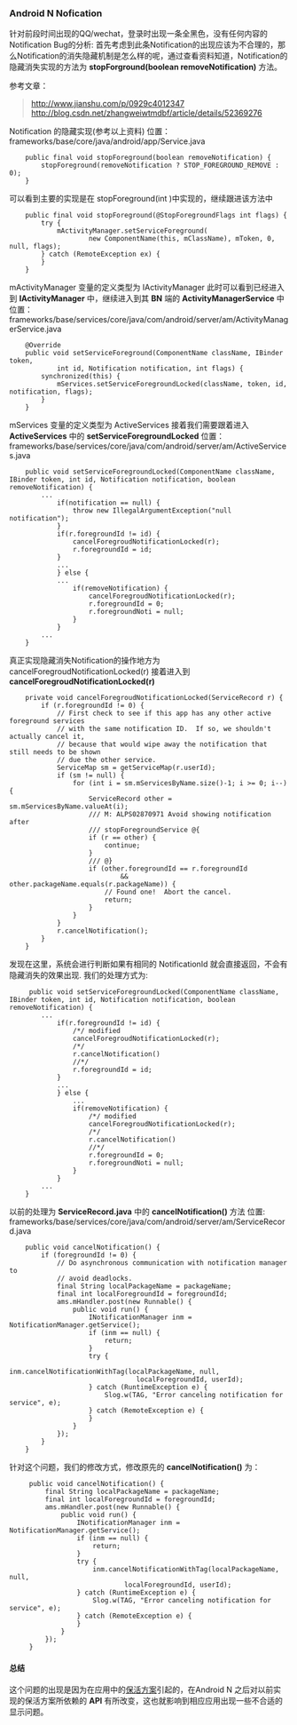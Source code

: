 ### Android N Nofication

针对前段时间出现的QQ/wechat，登录时出现一条全黑色，没有任何内容的Notification Bug的分析:
首先考虑到此条Notification的出现应该为不合理的，那么Notification的消失隐藏机制是怎么样的呢，通过查看资料知道，Notification的隐藏消失实现的方法为 **stopForground(boolean removeNotification)** 方法。


参考文章：

>http://www.jianshu.com/p/0929c4012347
>http://blog.csdn.net/zhangweiwtmdbf/article/details/52369276

Notification 的隐藏实现(参考以上资料)
位置：frameworks/base/core/java/android/app/Service.java

```
    public final void stopForeground(boolean removeNotification) {
        stopForeground(removeNotification ? STOP_FOREGROUND_REMOVE : 0);
    }
```

可以看到主要的实现是在 stopForeground(int )中实现的，继续跟进该方法中

```
    public final void stopForeground(@StopForegroundFlags int flags) {
        try {
            mActivityManager.setServiceForeground(
                    new ComponentName(this, mClassName), mToken, 0, null, flags);
        } catch (RemoteException ex) {
        }
    }
```

mActivityManager 变量的定义类型为 IActivityManager
此时可以看到已经进入到 **IActivityManager** 中，继续进入到其 **BN** 端的 **ActivityManagerService** 中
位置：frameworks/base/services/core/java/com/android/server/am/ActivityManagerService.java

```
    @Override
    public void setServiceForeground(ComponentName className, IBinder token,
            int id, Notification notification, int flags) {
        synchronized(this) {
            mServices.setServiceForegroundLocked(className, token, id, notification, flags);
        }
    }
```

mServices 变量的定义类型为 ActiveServices
接着我们需要跟着进入 **ActiveServices** 中的 **setServiceForegroundLocked**
位置：frameworks/base/services/core/java/com/android/server/am/ActiveServices.java

```
    public void setServiceForegroundLocked(ComponentName className, IBinder token, int id, Notification notification, boolean removeNotification) {
        ...
            if(notification == null) {
                throw new IllegalArgumentException("null notification");
            }
            if(r.foregroundId != id) {
                cancelForegroudNotificationLocked(r);
                r.foregroundId = id;
            }
            ...
            } else {
            ...
                if(removeNotification) {
                    cancelForegroudNotificationLocked(r);
                    r.foregroundId = 0;
                    r.foregroundNoti = null;
                }
            }
        ...
    }
```

真正实现隐藏消失Notification的操作地方为 cancelForegroudNotificationLocked(r)
接着进入到 **cancelForegroudNotificationLocked(r)**

```
    private void cancelForegroudNotificationLocked(ServiceRecord r) {
        if (r.foregroundId != 0) {
            // First check to see if this app has any other active foreground services
            // with the same notification ID.  If so, we shouldn't actually cancel it,
            // because that would wipe away the notification that still needs to be shown
            // due the other service.
            ServiceMap sm = getServiceMap(r.userId);
            if (sm != null) {
                for (int i = sm.mServicesByName.size()-1; i >= 0; i--) {
                    ServiceRecord other = sm.mServicesByName.valueAt(i);
                    /// M: ALPS02870971 Avoid showing notification after
                    /// stopForegroundService @{
                    if (r == other) {
                        continue;
                    }
                    /// @}
                    if (other.foregroundId == r.foregroundId
                            && other.packageName.equals(r.packageName)) {
                        // Found one!  Abort the cancel.
                        return;
                    }
                }
            }
            r.cancelNotification();
        }
    }
```

发现在这里，系统会进行判断如果有相同的 NotificationId 就会直接返回，不会有隐藏消失的效果出现.
我们的处理方式为:

```
     public void setServiceForegroundLocked(ComponentName className, IBinder token, int id, Notification notification, boolean removeNotification) {
        ...
            if(r.foregroundId != id) {
                /*/ modified
                cancelForegroudNotificationLocked(r);
                /*/
                r.cancelNotification()
                //*/
                r.foregroundId = id;
            }
            ...
            } else {
                ...
                if(removeNotification) {
                    /*/ modified
                    cancelForegroudNotificationLocked(r);
                    /*/
                    r.cancelNotification()
                    //*/
                    r.foregroundId = 0;
                    r.foregroundNoti = null;
                }
            }
        ...
    }
```

以前的处理为 **ServiceRecord.java** 中的 **cancelNotification()** 方法
位置: frameworks/base/services/core/java/com/android/server/am/ServiceRecord.java

```
    public void cancelNotification() {
        if (foregroundId != 0) {
            // Do asynchronous communication with notification manager to
            // avoid deadlocks.
            final String localPackageName = packageName;
            final int localForegroundId = foregroundId;
            ams.mHandler.post(new Runnable() {
                public void run() {
                    INotificationManager inm = NotificationManager.getService();
                    if (inm == null) {
                        return;
                    }
                    try {
                        inm.cancelNotificationWithTag(localPackageName, null,
                                localForegroundId, userId);
                    } catch (RuntimeException e) {
                        Slog.w(TAG, "Error canceling notification for service", e);
                    } catch (RemoteException e) {
                    }
                }
            });
        }
    }
```

针对这个问题，我们的修改方式，修改原先的 **cancelNotification()** 为：

```
     public void cancelNotification() {
         final String localPackageName = packageName;
         final int localForegroundId = foregroundId;
         ams.mHandler.post(new Runnable() {
             public void run() {
                 INotificationManager inm = NotificationManager.getService();
                 if (inm == null) {
                     return;
                 }
                 try {
                     inm.cancelNotificationWithTag(localPackageName, null,
                             localForegroundId, userId);
                 } catch (RuntimeException e) {
                     Slog.w(TAG, "Error canceling notification for service", e);
                 } catch (RemoteException e) {
                 }
             }
         });
     }
```

#### 总结
这个问题的出现是因为在应用中的[保活方案](http://blog.csdn.net/zhangweiwtmdbf/article/details/52369276)引起的，在Android N 之后对以前实现的保活方案所依赖的 **API** 有所改变，这也就影响到相应应用出现一些不合适的显示问题。

